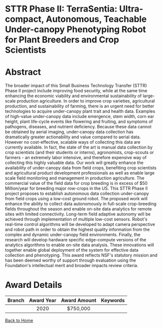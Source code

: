 
STTR Phase II: TerraSentia: Ultra-compact, Autonomous, Teachable Under-canopy Phenotyping Robot for Plant Breeders and Crop Scientists
======================================================================================================================================

# Abstract


The broader impact of this Small Business Technology Transfer (STTR) Phase II project include improving food security, while at the same time enhancing the economic viability and environmental sustainability of large-scale production agriculture. In order to improve crop varieties, agricultural production, and sustainability of farming, there is an urgent need for better technologies to acquire under-canopy plant trait and health data. Examples of high-value under-canopy data include emergence, stem width, corn ear height, plant life-cycle events like flowering and fruiting, and symptoms of pathogens, diseases, and nutrient deficiency. Because these data cannot be obtained by aerial imaging, under-canopy data collection has dramatically greater actionability and value compared to aerial data. However no cost-effective, scalable ways of collecting this data are currently available. In fact, the state of the art is manual data collection by crop scientists (and their students or interns), agronomists, crop-scouts or farmers - an extremely labor intensive, and therefore expensive way of collecting this highly valuable data. Our work will greatly enhance the availability of under-canopy data from field crops, benefiting crop scientists and agricultural product development professionals as well as enable large scale field monitoring and management in production agriculture. The commercial value of the field data for crop breeding is in excess of $50 Million/year for breeding major row-crops in the US. This STTR Phase II project proposes to establish autonomous data collection under-canopy from field crops using a low-cost ground robot. The proposed work will enhance the ability to collect data autonomously in full-scale crop-breeding fields throughout the season and enable on-site data analytics for remote sites with limited connectivity. Long-term field adaptive autonomy will be achieved through implementation of multiple low-cost sensors. Robot's real-time control algorithms will be developed to adapt camera perspective and robot path in order to obtain the highest quality information from the complex and dynamic under-canopy field environments. Finally, the research will develop hardware specific edge-compute versions of the analytics algorithms to enable on-site data analysis. These innovations will together enable global deployment of the system for effective data collection and phenotyping. This award reflects NSF's statutory mission and has been deemed worthy of support through evaluation using the Foundation's intellectual merit and broader impacts review criteria.  

# Award Details

|Branch|Award Year|Award Amount|Keywords|
| :---: | :---: | :---: | :---: |
||2020|$750,000||
  
  


[Back to Home](https://github.com/chrischow/dod_sbir_awards/Reports/JT/#584)